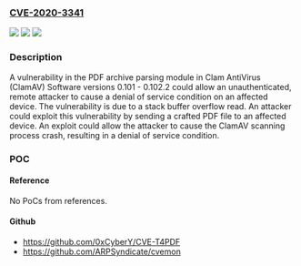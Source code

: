 ### [CVE-2020-3341](https://cve.mitre.org/cgi-bin/cvename.cgi?name=CVE-2020-3341)
![](https://img.shields.io/static/v1?label=Product&message=ClamAV&color=blue)
![](https://img.shields.io/static/v1?label=Version&message=%3C%200.102.3%20&color=brighgreen)
![](https://img.shields.io/static/v1?label=Vulnerability&message=CWE-20%20Improper%20Input%20Validation&color=brighgreen)

### Description

A vulnerability in the PDF archive parsing module in Clam AntiVirus (ClamAV) Software versions 0.101 - 0.102.2 could allow an unauthenticated, remote attacker to cause a denial of service condition on an affected device. The vulnerability is due to a stack buffer overflow read. An attacker could exploit this vulnerability by sending a crafted PDF file to an affected device. An exploit could allow the attacker to cause the ClamAV scanning process crash, resulting in a denial of service condition.

### POC

#### Reference
No PoCs from references.

#### Github
- https://github.com/0xCyberY/CVE-T4PDF
- https://github.com/ARPSyndicate/cvemon


